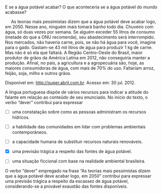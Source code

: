 

E se a água potável acabar? O que aconteceria se a água potável do mundo acabasse?

     As teorias mais pessimistas dizem que a água potável deve acabar logo, em 2050. Nesse ano, ninguém mais tomará banho todo dia. Chuveiro com água, só duas vezes por semana. Se alguém exceder 55 litros de consumo (metade do que a ONU recomenda), seu abastecimento será interrompido. Nos mercados, não haveria carne, pois, se não há água para você, imagine para o gado. Gastam-se 43 mil litros de água para produzir 1 kg de carne. Mas não é só ela que faltará. A Região Centro-Oeste do Brasil, maior produtor de grãos da América Latina em 2012, não conseguiria manter a produção. Afinal, no país, a agricultura e a agropecuária são, hoje, as maiores consumidoras de água, com mais de 70% do uso. Faltariam arroz, feijão, soja, milho e outros grãos.

Disponível em: http://super.abril.com.br. Acesso em: 30 jul. 2012.

A língua portuguesa dispõe de vários recursos para indicar a atitude do falante em relação ao conteúdo de seu enunciado. No início do texto, o verbo “dever” contribui para expressar



- [ ] uma constatação sobre como as pessoas administram os recursos hídricos.
- [ ] a habilidade das comunidades em lidar com problemas ambientais contemporâneos.
- [ ] a capacidade humana de substituir recursos naturais renováveis.
- [x] uma previsão trágica a respeito das fontes de água potável.
- [ ] uma situação ficcional com base na realidade ambiental brasileira.


O verbo “dever” empregado na frase “As teorias mais pessimistas dizem que a água potável deve acabar logo, em 2050” contribui para expressar uma previsão trágica a respeito da escassez de água potável, considerando-se a provável exaustão das fontes disponíveis.

        
